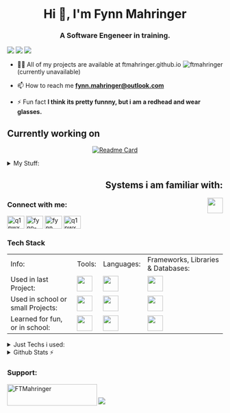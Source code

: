<h1 align="center">Hi 👋, I'm Fynn Mahringer</h1>
<h3 align="center">A Software Engeneer in training.</h3>

![](https://komarev.com/ghpvc/?username=ftmahringer&color=red&abbreviated=true&label=PROFILE+VIEWS&style=for-the-badge)
<a href="https://www.github.com/FTMahringer" target="_blank" rel="noreferrer"><img src="https://img.shields.io/github/followers/FTMahringer?logo=github&style=for-the-badge&color=red&labelColor=gray" /></a>
<a href="https://www.github.com/FTMahringer" target="_blank" rel="noreferrer"><img src="https://img.shields.io/github/stars/FTMahringer?logo=github&style=for-the-badge&color=red&labelColor=gray" /></a>

<div>
    <a href="#FTMahringer-title">  
      <img src="https://github-readme-stats.vercel.app/api?username=ftmahringer&show_icons=true&theme=monokai&hide_border=true&line_height=20" alt="ftmahringer" align="right" />
    </a>

  - 👨‍💻 All of my projects are available at ftmahringer.github.io (currently unavailable) <!-- [ftmahringer.github.io](https://ftmahringer.github.io/)-->
  
  - 📫 How to reach me **fynn.mahringer@outlook.com**
  
  - ⚡ Fun fact **I think its pretty funnny, but i am a redhead and wear glasses.**

</div>




## Currently working on

<div align="center">
  
  [![Readme Card](https://github-readme-stats.vercel.app/api/pin/?username=ftmahringer&repo=Grid-Games&theme=monokai&show_icons=true&hide_border=true&line_height=20)](https://github.com/FTMahringer/Grid-Games)
  
</div>

<details>
  <summary>
    My Stuff:
  </summary>
  <br>
  
| **Devices**                     | **Nitro 5**                          | **Desktop**                        |
| ------------------------------  | ---------------------------------  | ---------------------------------  |
| - Laptop: Acer Nitro 5           | - OS: Windows 11                   | - OS: Windows 10                   |
| - Desktop: Self build (Not Good)| - CPU: Intel i5-11400H             | - CPU: Intel i5-9400F              |
| - Phone: Huawei P30 Pro	        | - GPU: NVIDEA RTX 3050 (Laptop GPU)| - GPU: NVIDEA GEFORCE GTX 1050 TI  |
|                                 | - RAM: 32GB DDR4 2400MHZ           | - RAM: 64GB DDR4 3600MHZ           |
|                                 | - HDD: 1TB                         | - HDD: 1TB + 500GB + 6TB           |
|                                 | - SSD: 500GB + 2TB                 | - SSD: 2TB                         |

</details>

<div>
    <h2 align="right">Systems i am familiar with: </h2>
    <img src="https://skillicons.dev/icons?i=ubuntu,linux,windows,debian" height="36" align="right">


<h3 align="left">Connect with me:</h3>
<p align="left">
    <a href="https://dev.to/q1pwx" target="blank"><img align="center" src="https://raw.githubusercontent.com/rahuldkjain/github-profile-readme-generator/master/src/images/icons/Social/devto.svg" alt="q1pwx" height="30" width="40" /></a>
    <a href="https://linkedin.com/in/fynn-mahringer-30a36b285" target="blank"><img align="center" src="https://raw.githubusercontent.com/rahuldkjain/github-profile-readme-generator/master/src/images/icons/Social/linked-in-alt.svg" alt="fynn-mahringer-30a36b285"                 height="30" width="40" /></a>
    <!--
      <a href="https://stackoverflow.com/users/24865837" target="blank"><img align="center" src="https://raw.githubusercontent.com/rahuldkjain/github-profile-readme-generator/master/src/images/icons/Social/stack-overflow.svg" alt="24865837" height="30" width="40" />        </a> -->
    <a href="https://fb.com/profile.php?id=61555758103732" target="blank"><img align="center" src="https://raw.githubusercontent.com/rahuldkjain/github-profile-readme-generator/master/src/images/icons/Social/facebook.svg" alt="fynn mahringer" height="30" width="40" /></a>
    <a href="https://www.youtube.com//channel/UCzFRFnCSHcv5kiq8DY62Aag" target="blank"><img align="center" src="https://raw.githubusercontent.com/rahuldkjain/github-profile-readme-generator/master/src/images/icons/Social/youtube.svg" alt="q1pwx" height="30" width="40" /></a>
</p>
</div>




### Tech Stack
<table>
  <tr>
    <td>Info:</td>
    <td>Tools:</td>
    <td>Languages:</td>
    <td>Frameworks, Libraries & Databases:</td>
  </tr>
  <tr>
    <td>Used in last Project:</td>
    <td><img src="https://skillicons.dev/icons?i=git,github" height="36">
    </td><td><img src="https://skillicons.dev/icons?i=css,js,jquery,php" height="36"></td>
    <td><img src="https://skillicons.dev/icons?i=mysql" height="36"></td>
  </tr>
  <tr>
    <td>Used in school or small Projects:</td>
    <td><img src="https://skillicons.dev/icons?i=github,maven" height="36">
    </td><td><img src="https://skillicons.dev/icons?i=css,java" height="36"></td>
    <td><img src="https://skillicons.dev/icons?i=mysql" height="36"></td>
  </tr>
  <tr>
    <td>Learned for fun, or in school:</td>
    <td><img src="https://skillicons.dev/icons?i=figma,vercel,gradle" height="36"></td>
    <td><img src="https://skillicons.dev/icons?i=c,cs,bash,lua,regex" height="36"></td>
    <td><img src="https://skillicons.dev/icons?i=mongodb,postgres" height="36"></td>
  </tr>
  <!--
  <tr>
    <td>Currently Learning:</td>
    <td><img src="https://skillicons.dev/icons?i=docker" height="36"></td>
    <td><img src="https://skillicons.dev/icons?i=tailwind,ts" height="36"></td>
    <td><img src="https://skillicons.dev/icons?i=symfony" height="36"></td>
  </tr>
  -->
</table>

<details>
  <summary>Just Techs i used: </summary>
  <img src="https://skillicons.dev/icons?i=figma,vercel,gradle,maven,git,github,bash,lua,regex" height="30" >
  <img src="https://skillicons.dev/icons?i=c,cs,css,js,jquery,java,php,mysql,mongodb,postgres" height="30" >
</details>


<details>
  <summary>Github Stats ⚡</summary>
  <img src="https://github-readme-stats.vercel.app/api/top-langs/?username=FTMahringer&layout=compact&size_weight=0.5&count_weight=0.5&langs_count=8&bg_color=0D1117&text_color=c9d1d9&hide_border=true" align="right" />

  <img src="https://streak-stats.demolab.com?user=FTMahringer&theme=monokai&hide_border=true&date_format=j%20M%5B%20Y%5D"/>
</details>

<h3 align="left">Support:</h3>
<p><a href="https://www.buymeacoffee.com/FTMahringer"> <img align="left" src="https://cdn.buymeacoffee.com/buttons/v2/default-yellow.png" height="50" width="210" alt="FTMahringer" /></a></p>
<br>

![](https://hit.yhype.me/github/profile?user_id=168755023)
